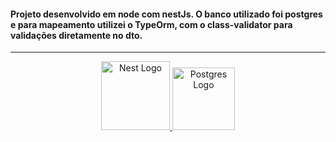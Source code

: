 <h4>
Projeto desenvolvido em node com nestJs.
O banco utilizado foi postgres e para mapeamento utilizei o TypeOrm, com o class-validator para validações diretamente no dto.
</h4>

<hr>

<p align="center">
  <a href="http://nestjs.com/" target="blank">
    <img src="https://nestjs.com/img/logo-small.svg" width="110" alt="Nest Logo" />
  </a>
  <a href="https://www.postgresql.org" target="blank">
    <img src="https://www.postgresql.org/media/img/about/press/elephant.png" width="100" alt="Postgres Logo" />
  </a>
</p>
